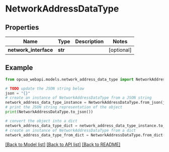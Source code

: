# NetworkAddressDataType


## Properties

Name | Type | Description | Notes
------------ | ------------- | ------------- | -------------
**network_interface** | **str** |  | [optional] 

## Example

```python
from opcua_webapi.models.network_address_data_type import NetworkAddressDataType

# TODO update the JSON string below
json = "{}"
# create an instance of NetworkAddressDataType from a JSON string
network_address_data_type_instance = NetworkAddressDataType.from_json(json)
# print the JSON string representation of the object
print(NetworkAddressDataType.to_json())

# convert the object into a dict
network_address_data_type_dict = network_address_data_type_instance.to_dict()
# create an instance of NetworkAddressDataType from a dict
network_address_data_type_from_dict = NetworkAddressDataType.from_dict(network_address_data_type_dict)
```
[[Back to Model list]](../README.md#documentation-for-models) [[Back to API list]](../README.md#documentation-for-api-endpoints) [[Back to README]](../README.md)



